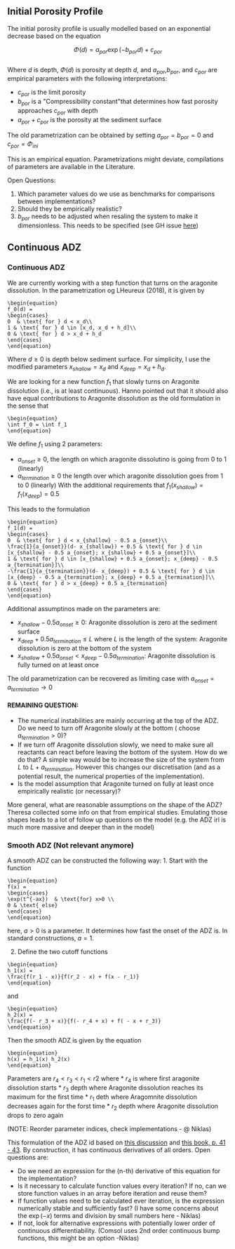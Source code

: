 ## Initial Porosity Profile

The initial porosity profile is usually modelled based on an exponential
decrease based on the equation

$$ \Phi(d) = a_{por} \exp(- b_{por} d) + c_{por}
$$\
Where $d$ is depth, $\Phi(d)$ is porosity at depth $d$, and
$a_{por}$,$b_{por}$, and $c_{por}$ are empirical parameters with the
following interpretations:

-   $c_{por}$ is the limit porosity
-   $b_{por}$ is a "Compressibility constant"that determines how fast
    porosity approaches $c_{por}$ with depth
-   $a_{por} + c_{por}$ is the porosity at the sediment surface

The old parametrization can be obtained by setting $a_{por}=b_{por}=0$
and $c_{por}=\Phi_{ini}$

This is an empirical equation. Parametrizations might deviate,
compilations of parameters are available in the Literature.

Open Questions:

1.  Which parameter values do we use as benchmarks for comparisons
    between implementations?
2.  Should they be empirically realistic?
3.  $b_{por}$ needs to be adjusted when resaling the system to make it
    dimensionless. This needs to be specified (see GH issue
    [here](https://github.com/MindTheGap-ERC/LMA-Matlab/issues/4))

## Continuous ADZ

### Continuous ADZ

We are currently working with a step function that turns on the
aragonite dissolution. In the parametrization og LHeureux (2018), it is
given by

```{=Latex}
\begin{equation}
f_0(d) = 
\begin{cases}
0  & \text{ for } d < x_d\\
1 & \text{ for } d \in [x_d, x_d + h_d]\\
0 & \text{ for } d > x_d + h_d
\end{cases}
\end{equation}
```
Where $d \geq 0$ is depth below sediment surface. For simplicity, I use
the modified parameters $x_{shallow} = x_d$ and $x_{deep} = x_d +h_d$.

We are looking for a new function $f_1$ that slowly turns on Aragonite
dissolution (i.e., is at least continuous). Hanno pointed out that it
should also have equal contributions to Aragonite dissolution as the old
formulation in the sense that

```{=Latex}
\begin{equation}
\int f_0 = \int f_1
\end{equation}
```
We define $f_1$ using 2 parameters:

-   $a_{onset} \geq 0$, the length on which aragonite dissolutino is
    going from 0 to 1 (linearly)
-   $a_{termination} \geq 0$ the length over which aragonite dissolution
    goes from 1 to 0 (linearly) With the additional requirements that
    $f_1(x_{shallow}) = f_1(x_{deep} ) = 0.5$

This leads to the formulation

```{=Latex}
\begin{equation}
f_1(d) = 
\begin{cases}
0  & \text{ for } d < x_{shallow} - 0.5 a_{onset}\\
\frac{1}{a_{onset}}(d- x_{shallow}) + 0.5 & \text{ for } d \in [x_{shallow} - 0.5 a_{onset}; x_{shallow} + 0.5 a_{onset}]\\
1 & \text{ for } d \in [x_{shallow} + 0.5 a_{onset}; x_{deep} - 0.5 a_{termination}]\\
-\frac{1}{a_{termination}}(d- x_{deep}) + 0.5 & \text{ for } d \in [x_{deep} - 0.5 a_{termination}; x_{deep} + 0.5 a_{termination}]\\
0 & \text{ for } d > x_{deep} + 0.5 a_{termination} 
\end{cases}
\end{equation}
```
Additional assumptinos made on the parameters are:

-   $x_{shallow} - 0.5 a_{onset} \geq 0$: Aragonite dissolution is zero
    at the sediment surface
-   $x_{deep} + 0.5 a_{termination} \leq L$ where $L$ is the length of
    the system: Aragonite dissolution is zero at the bottom of the
    system
-   $x_{shallow} + 0.5 a_{onset} < x_{deep} - 0.5 a_{termination}$:
    Aragonite dissolution is fully turned on at least once

The old parametrization can be recovered as limiting case with
$a_{onset} = a_{termination} \to 0$

#### REMAINING QUESTION:

-   The numerical instabilities are mainly occurring at the top of the
    ADZ. Do we need to turn off Aragonite slowly at the bottom ( choose
    $a_{termination}>0$)?
-   If we turn off Aragonite dissolution slowly, we need to make sure
    all reactants can react before leaving the bottom of the system. How
    do we do that? A simple way would be to increase the size of the
    system from $L$ to $L + a_{termination}$. However this changes our
    discretisation (and as a potential result, the numerical properties
    of the implementation).
-   Is the model assumption that Aragonite turned on fully at least once
    empirically realistic (or necessary)?

More general, what are reasonable assumptions on the shape of the ADZ?
Theresa collected some info on that from empirical studies. Emulating
those shapes leads to a lot of follow up questions on the model
(e.g. the ADZ irl is much more massive and deeper than in the model)

### Smooth ADZ (Not relevant anymore)

A smooth ADZ can be constructed the following way: 1. Start with the
function

```{=Latex}
\begin{equation}
f(x) = 
\begin{cases}
\exp(t^{-ax})  & \text{for} x>0 \\
0 & \text{ else}
\end{cases}
\end{equation}
```
here, $a>0$ is a parameter. It determines how fast the onset of the ADZ
is. In standard constructions, $a = 1$.

2.  Define the two cutoff functions

```{=Latex}
\begin{equation}
h_1(x) = 
\frac{f(r_1 - x)}{f(r_2 - x) + f(x - r_1)}
\end{equation}
```
and

```{=Latex}
\begin{equation}
h_2(x) = 
\frac{f(- r_3 + x)}{f(- r_4 + x) + f( - x + r_3)}
\end{equation}
```
Then the smooth ADZ is given by the equation

```{=Latex}
\begin{equation}
h(x) = h_1(x) h_2(x)
\end{equation}
```
Parameters are $r_4 < r_3 < r_1 < r2$ where \* $r_4$ is where first
aragonite dissolution starts \* $r_3$ depth where Aragonite dissolution
reaches its maximum for the first time \* $r_1$ deth where Aragomnite
dissolution decreases again for the forst time \* $r_2$ depth where
Aragonite dissolution drops to zero again

(NOTE: Reorder parameter indices, check implementations - @ Niklas)

This formulation of the ADZ id based on [this
discussion](https://math.stackexchange.com/questions/101480/are-there-other-kinds-of-bump-functions-than-e-frac1x2-1)
and [this book, p. 41 - 43](https://doi.org/10.1007/978-1-4419-9982-5).
By construction, it has continuous derivatives of all orders. Open
questions are:

-   Do we need an expression for the (n-th) derivative of this equation
    for the implementation?
-   Is it necessary to calculate function values every iteration? If no,
    can we store function values in an array before iteration and reuse
    them?
-   If function values need to be calculated ever iteration, is the
    expression numerically stable and sufficiently fast? (I have some
    concerns about the $\exp(-x)$ terms and division by small numbers
    here - Niklas)
-   If not, look for alternative expressions with potentially lower
    order of continuous differentiability. (Comsol uses 2nd order
    continuous bump functions, this might be an option -Niklas)
